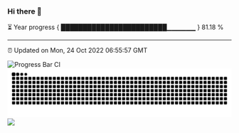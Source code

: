### Hi there 👋

⏳ Year progress { ████████████████████████▁▁▁▁▁▁ } 81.18 %

---

⏰ Updated on Mon, 24 Oct 2022 06:55:57 GMT

![Progress Bar CI](https://github.com/liununu/liununu/workflows/Progress%20Bar%20CI/badge.svg)![](https://raw.githubusercontent.com/L1cardo/L1cardo/main/assets/github-contribution-grid-snake.svg)![](https://raw.githubusercontent.com/seesaws/seesaws/main/assets/github-contribution-grid-snake.svg)
